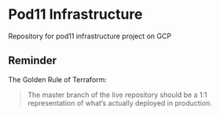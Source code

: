 # Pod11 Infrastructure
Repository for pod11 infrastructure project on GCP

## Reminder

The Golden Rule of Terraform:
> The master branch of the live repository should be a 1:1
> representation of what’s actually deployed in production.